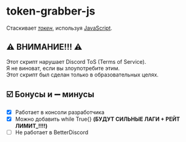 # token-grabber-js
Стаскивает *[токен](https://discordgid.ru/token)*, используя [JavaScript](https://learn.javascript.ru).
## ⚠️ ВНИМАНИЕ!!! ⚠️
Этот скрипт нарушает Discord ToS (Terms of Service).
<br>
Я не виноват, если вы злоупотребите этим.
<br>
Этот скрипт был сделан только в образовательных целях.
## ☑️ Бонусы и ➖ минусы
- [x] Работает в консоли разработчика
- [x] Можно добавить while True{} **(БУДУТ СИЛЬНЫЕ __ЛАГИ__ + __РЕЙТ ЛИМИТ___!!!!)**
- [ ] Не работает в BetterDiscord
